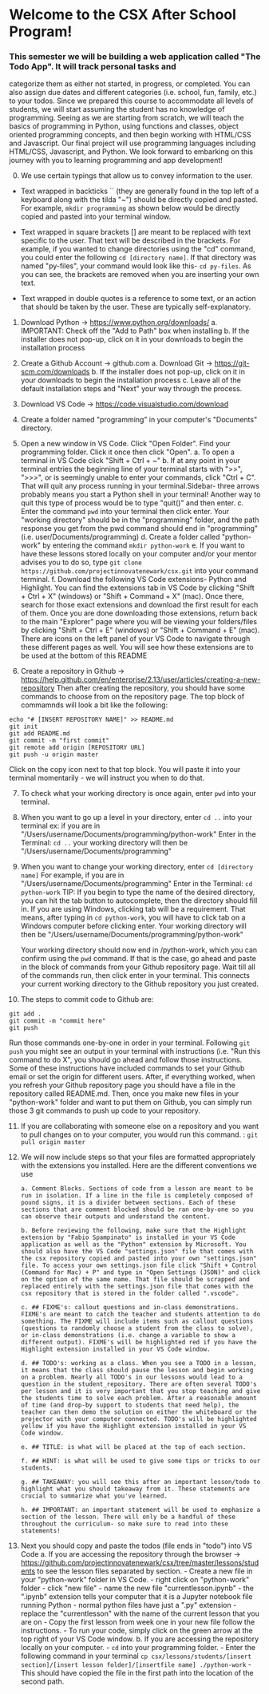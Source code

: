 # Welcome to the CSX After School Program!

### This semester we will be building a web application called "The Todo App". It will track personal tasks and
categorize them as either not started, in progress, or completed. You can also assign due dates and different
categories (i.e. school, fun, family, etc.) to your todos. Since we prepared this course to accommodate all levels
of students, we will start assuming the student has no knowledge of programming. Seeing as we are starting from scratch,
we will teach the basics of programming in Python, using functions and classes, object oriented programming concepts, and
then begin working with HTML/CSS and Javascript. Our final project will use programming languages including HTML/CSS, Javascript, and Python. We look forward to embarking on this journey with you to learning programming and app development!

0. We use certain typings that allow us to convey information to the user.

- Text wrapped in backticks `` (they are generally found in the top left of a keyboard along with the tilda "~")
should be directly copied and pasted. For example, `mkdir programming` as shown below would be directly copied and
pasted into your terminal window.

- Text wrapped in square brackets [] are meant to be replaced with text specific to the user. That text will be
described in the brackets. For example, if you wanted to change directories using the "cd" command, you could
enter the following `cd [directory name]`. If that directory was named "py-files", your command would look like
this- `cd py-files`. As you can see, the brackets are removed when you are inserting your own text.

- Text wrapped in double quotes is a reference to some text, or an action that should be taken by the user. These
are typically self-explanatory.

1. Download Python -> https://www.python.org/downloads/
        a. IMPORTANT: Check off the "Add to Path" box when installing
        b. If the installer does not pop-up, click on it in your downloads to begin the installation process

2. Create a Github Account -> github.com
        a. Download Git -> https://git-scm.com/downloads
        b. If the installer does not pop-up, click on it in your downloads to begin the installation process
        c. Leave all of the default installation steps and "Next" your way through the process.
  
3. Download VS Code -> https://code.visualstudio.com/download
        
4. Create a folder named "programming" in your computer's "Documents" directory.
  
5. Open a new window in VS Code. Click "Open Folder". Find your programming folder. Click it once then click "Open".
        a. To open a terminal in VS Code click "Shift + Ctrl + ~"
        b. If at any point in your terminal entries the beginning line of your terminal starts with ">>", ">>>", or is
           seemingly unable to enter your commands, click "Ctrl + C". That will quit any process running in your terminal.Sidebar- three arrows probably means you start a Python shell in your terminal! Another way to quit this type of process would be to type "quit()" and then enter.
        c. Enter the command `pwd` into your terminal then click enter. Your "working directory" should
           be in the "programming" folder, and the path response you get from the pwd command should end in "programming"
           (i.e. user/Documents/programming)
        d. Create a folder called "python-work" by entering the command `mkdir python-work`
        e. If you want to have these lessons stored locally on your computer and/or your mentor advises you to do so, type 
           `git clone https://github.com/projectinnovatenewark/csx.git` into your command terminal.
        f. Download the following VS Code extensions- Python and Highlight. You can find the extensions tab in VS
           Code by clicking "Shift + Ctrl + X" (windows) or "Shift + Command + X" (mac). Once there, search for those exact extensions and download the first result for each of them. Once you are done downloading those extensions, return back to the main "Explorer" page where you will be viewing your folders/files by clicking "Shift + Ctrl + E" (windows) or "Shift + Command + E" (mac). There are icons on the left panel of your VS Code to navigate through these different pages as well. You will see how these extensions are to be used at the bottom of this README
        
6. Create a repository in Github -> https://help.github.com/en/enterprise/2.13/user/articles/creating-a-new-repository
        Then after creating the repository, you should have some commands to choose from on the repository page. The top block of commamnds will look a bit like the following:

```
echo "# [INSERT REPOSITORY NAME]" >> README.md
git init
git add README.md
git commit -m "first commit"
git remote add origin [REPOSITORY URL]
git push -u origin master
```

Click on the copy icon next to that top block. You will paste it into your terminal momentarily - we will instruct you when to do that.

7. To check what your working directory is once again, enter `pwd` into your terminal.

8. When you want to go up a level in your directory, enter `cd ..` into your terminal
    ex: if you are in "/Users/username/Documents/programming/python-work"
        Enter in the Terminal: `cd ..`
        your working directory will then be "/Users/username/Documents/programming"

9. When you want to change your working directory, enter `cd [directory name]`
        For example, if you are in "/Users/username/Documents/programming"
        Enter in the Terminal: `cd python-work`
        TIP: If you begin to type the name of the desired directory, 
        you can hit the tab button to autocomplete, then the directory should fill in. If you
        are using Windows, clicking tab will be a requirement. That means, after typing in `cd python-work`, you will have to click tab on a Windows computer
        before clicking enter. Your working directory will then be "/Users/username/Documents/programming/python-work"
        
    Your working directory should now end in /python-work, which you can confirm using the `pwd` command. If that is the case, go ahead and paste in the block of commands from your Github repository page. Wait till all of the commands run, then click enter in your terminal. This connects your current working directory to the Github repository you just created.
        
10. The steps to commit code to Github are:
```
git add .
git commit -m "commit here"
git push
```
Run those commands one-by-one in order in your terminal. Following `git push` you might see an output in your terminal with instructions (i.e. "Run this command to do X", you should go ahead and follow those instructions. Some of these instructions have included commands to set your Github email or set the origin for different users. After, if everything worked, when you refresh your Github repository page you should have a file in the repository called README.md. Then, once you make new files in your "python-work" folder and want to put them on Github, you can simply run those 3 git commands to push up code to your repository.
   
11. If you are collaborating with someone else on a repository and you want to pull changes on to your computer, you would run this command. :
        `git pull origin master`

12. We will now include steps so that your files are formatted appropriately with the extensions you installed. Here are the different conventions we use

        a. Comment Blocks. Sections of code from a lesson are meant to be run in isolation. If a line in the file is completely composed of pound signs, it is a divider between sections. Each of these sections that are comment blocked should be ran one-by-one so you can observe their outputs and understand the content.

        b. Before reviewing the following, make sure that the Highlight extension by "Fabio Spampinato" is installed in your VS Code application as well as the "Python" extension by Microsoft. You should also have the VS Code "settings.json" file that comes with the csx repository copied and pasted into your own "settings.json" file. To access your own settings.json file click "Shift + Control (Command for Mac) + P" and type in "Open Settings (JSON)" and click on the option of the same name. That file should be scrapped and replaced entirely with the settings.json file that comes with the csx repository that is stored in the folder called ".vscode".

        c. ## FIXME's: callout questions and in-class demonstrations. FIXME's are meant to catch the teacher and students attention to do something. The FIXME will include items such as callout questions (questions to randomly choose a student from the class to solve), or in-class demonstrations (i.e. change a variable to show a different output). FIXME's will be highlighted red if you have the Highlight extension installed in your VS Code window.

        d. ## TODO's: working as a class. When you see a TODO in a lesson, it means that the class should pause the lesson and begin working on a problem. Nearly all TODO's in our lessons would lead to a question in the student_repository. There are often several TODO's per lesson and it is very important that you stop teaching and give the students time to solve each problem. After a reasonable amount of time (and drop-by support to students that need help), the teacher can then demo the solution on either the whiteboard or the projector with your computer connected. TODO's will be highlighted yellow if you have the Highlight extension installed in your VS Code window.

        e. ## TITLE: is what will be placed at the top of each section.

        f. ## HINT: is what will be used to give some tips or tricks to our students.

        g. ## TAKEAWAY: you will see this after an important lesson/todo to highlight what you should takeaway from it. These statements are crucial to summarize what you've learned.

        h. ## IMPORTANT: an important statement will be used to emphasize a section of the lesson. There will only be a handful of these throughout the curriculum- so make sure to read into these statements!
        
13. Next you should copy and paste the todos (file ends in "todo") into VS Code
        a. If you are accessing the repository through the browser -> https://github.com/projectinnovatenewark/csx/tree/master/lessons/students
           to see the lesson files separated by section.
                - Create a new file in your "python-work" folder in VS Code.
                        - right click on "python-work" folder
                        - click "new file"
                        - name the new file "currentlesson.ipynb" 
                                - the ".ipynb" extension tells your computer that it is a Jupyter notebook file running Python
                                - normal python files have just a ".py" extension
                        - replace the "currentlesson" with the name of the current lesson that you are on
                - Copy the first lesson from week one in your new file follow the instructions. 
                - To run your code, simply click on the green arrow at the top right of your VS Code window.
        b. If you are accessing the repository locally on your computer.
                - `cd` into your programming folder.
                - Enter the following command in your terminal `cp csx/lessons/students/[insert section]/[insert lesson folder]/[insertfile name] ./python-work` 
                - This should have copied the file in the first path into the location of the second path.
        